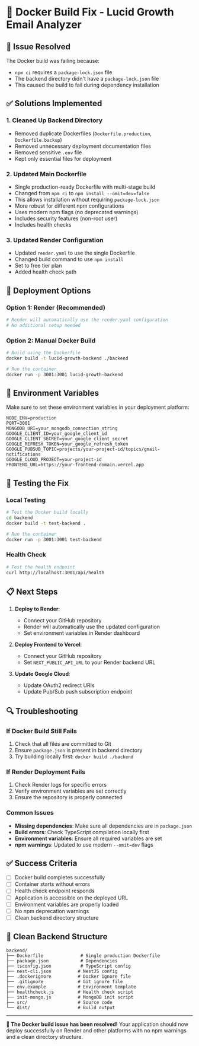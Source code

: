 # 🔧 Docker Build Fix - Lucid Growth Email Analyzer

## 🚨 Issue Resolved

The Docker build was failing because:
- `npm ci` requires a `package-lock.json` file
- The backend directory didn't have a `package-lock.json` file
- This caused the build to fail during dependency installation

## ✅ Solutions Implemented

### 1. Cleaned Up Backend Directory
- Removed duplicate Dockerfiles (`Dockerfile.production`, `Dockerfile.backup`)
- Removed unnecessary deployment documentation files
- Removed sensitive `.env` file
- Kept only essential files for deployment

### 2. Updated Main Dockerfile
- Single production-ready Dockerfile with multi-stage build
- Changed from `npm ci` to `npm install --omit=dev=false`
- This allows installation without requiring `package-lock.json`
- More robust for different npm configurations
- Uses modern npm flags (no deprecated warnings)
- Includes security features (non-root user)
- Includes health checks

### 3. Updated Render Configuration
- Updated `render.yaml` to use the single Dockerfile
- Changed build command to use `npm install`
- Set to free tier plan
- Added health check path

## 🚀 Deployment Options

### Option 1: Render (Recommended)
```bash
# Render will automatically use the render.yaml configuration
# No additional setup needed
```

### Option 2: Manual Docker Build
```bash
# Build using the Dockerfile
docker build -t lucid-growth-backend ./backend

# Run the container
docker run -p 3001:3001 lucid-growth-backend
```

## 🔧 Environment Variables

Make sure to set these environment variables in your deployment platform:

```env
NODE_ENV=production
PORT=3001
MONGODB_URI=your_mongodb_connection_string
GOOGLE_CLIENT_ID=your_google_client_id
GOOGLE_CLIENT_SECRET=your_google_client_secret
GOOGLE_REFRESH_TOKEN=your_google_refresh_token
GOOGLE_PUBSUB_TOPIC=projects/your-project-id/topics/gmail-notifications
GOOGLE_CLOUD_PROJECT=your-project-id
FRONTEND_URL=https://your-frontend-domain.vercel.app
```

## 🧪 Testing the Fix

### Local Testing
```bash
# Test the Docker build locally
cd backend
docker build -t test-backend .

# Run the container
docker run -p 3001:3001 test-backend
```

### Health Check
```bash
# Test the health endpoint
curl http://localhost:3001/api/health
```

## 📋 Next Steps

1. **Deploy to Render**:
   - Connect your GitHub repository
   - Render will automatically use the updated configuration
   - Set environment variables in Render dashboard

2. **Deploy Frontend to Vercel**:
   - Connect your GitHub repository
   - Set `NEXT_PUBLIC_API_URL` to your Render backend URL

3. **Update Google Cloud**:
   - Update OAuth2 redirect URIs
   - Update Pub/Sub push subscription endpoint

## 🔍 Troubleshooting

### If Docker Build Still Fails
1. Check that all files are committed to Git
2. Ensure `package.json` is present in backend directory
3. Try building locally first: `docker build ./backend`

### If Render Deployment Fails
1. Check Render logs for specific errors
2. Verify environment variables are set correctly
3. Ensure the repository is properly connected

### Common Issues
- **Missing dependencies**: Make sure all dependencies are in `package.json`
- **Build errors**: Check TypeScript compilation locally first
- **Environment variables**: Ensure all required variables are set
- **npm warnings**: Updated to use modern `--omit=dev` flags

## ✅ Success Criteria

- [ ] Docker build completes successfully
- [ ] Container starts without errors
- [ ] Health check endpoint responds
- [ ] Application is accessible on the deployed URL
- [ ] Environment variables are properly loaded
- [ ] No npm deprecation warnings
- [ ] Clean backend directory structure

## 📁 Clean Backend Structure

```
backend/
├── Dockerfile              # Single production Dockerfile
├── package.json            # Dependencies
├── tsconfig.json           # TypeScript config
├── nest-cli.json          # NestJS config
├── .dockerignore          # Docker ignore file
├── .gitignore             # Git ignore file
├── env.example            # Environment template
├── healthcheck.js         # Health check script
├── init-mongo.js          # MongoDB init script
├── src/                   # Source code
└── dist/                  # Build output
```

---

**🎉 The Docker build issue has been resolved!** Your application should now deploy successfully on Render and other platforms with no npm warnings and a clean directory structure.
